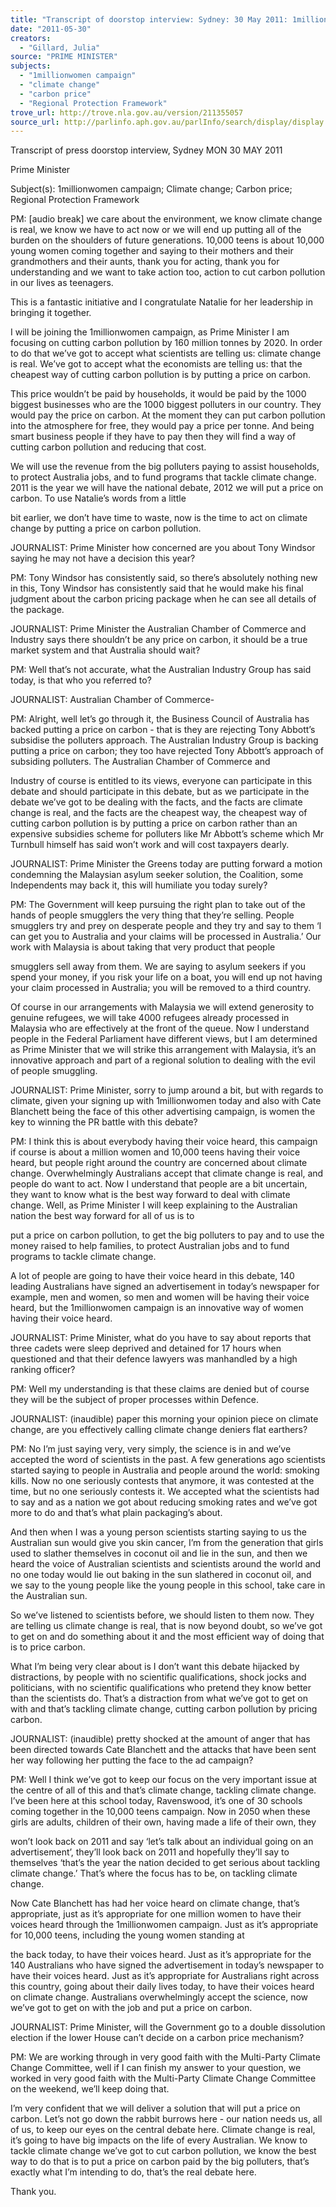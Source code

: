 ```yaml
---
title: "Transcript of doorstop interview: Sydney: 30 May 2011: 1millionwomen campaign; climate change; carbon price; Regional Protection Framework"
date: "2011-05-30"
creators:
  - "Gillard, Julia"
source: "PRIME MINISTER"
subjects:
  - "1millionwomen campaign"
  - "climate change"
  - "carbon price"
  - "Regional Protection Framework"
trove_url: http://trove.nla.gov.au/version/211355057
source_url: http://parlinfo.aph.gov.au/parlInfo/search/display/display.w3p;query=Id%3A%22media/pressrel/824203%22
---
```


 

 Transcript of press doorstop interview,  Sydney  MON 30 MAY 2011 

 Prime Minister 

 Subject(s): 1millionwomen campaign; Climate change; Carbon price; Regional  Protection Framework 

 PM: [audio break] we care about the environment, we know climate change is real, we know  we have to act now or we will end up putting all of the burden on the shoulders of future  generations. 10,000 teens is about 10,000 young women coming together and saying to their  mothers and their grandmothers and their aunts, thank you for acting, thank you for  understanding and we want to take action too, action to cut carbon pollution in our lives as  teenagers. 

 This is a fantastic initiative and I congratulate Natalie for her leadership in bringing it  together.    

 I will be joining the 1millionwomen campaign, as Prime Minister I am focusing on cutting  carbon pollution by 160 million tonnes by 2020. In order to do that we’ve got to accept what  scientists are telling us: climate change is real. We’ve got to accept what the economists are  telling us: that the cheapest way of cutting carbon pollution is by putting a price on carbon.    

 This price wouldn’t be paid by households, it would be paid by the 1000 biggest businesses  who are the 1000 biggest polluters in our country. They would pay the price on carbon. At  the moment they can put carbon pollution into the atmosphere for free, they would pay a  price per tonne. And being smart business people if they have to pay then they will find a  way of cutting carbon pollution and reducing that cost.    

 We will use the revenue from the big polluters paying to assist households, to protect  Australia jobs, and to fund programs that tackle climate change. 2011 is the year we will have  the national debate, 2012 we will put a price on carbon. To use Natalie’s words from a little 

 bit earlier, we don’t have time to waste, now is the time to act on climate change by putting a  price on carbon pollution.    

 JOURNALIST: Prime Minister how concerned are you about Tony Windsor saying he may  not have a decision this year?    

 PM: Tony Windsor has consistently said, so there’s absolutely nothing new in this, Tony  Windsor has consistently said that he would make his final judgment about the carbon pricing  package when he can see all details of the package. 

 

 JOURNALIST: Prime Minister the Australian Chamber of Commerce and Industry says  there shouldn’t be any price on carbon, it should be a true market system and that Australia  should wait?    

 PM: Well that’s not accurate, what the Australian Industry Group has said today, is that who  you referred to?    

 JOURNALIST: Australian Chamber of Commerce-    

 PM: Alright, well let’s go through it, the Business Council of Australia has backed putting a  price on carbon - that is they are rejecting Tony Abbott’s subsidise the polluters approach.  The Australian Industry Group is backing putting a price on carbon; they too have rejected  Tony Abbott’s approach of subsiding polluters. The Australian Chamber of Commerce and 

 Industry of course is entitled to its views, everyone can participate in this debate and should  participate in this debate, but as we participate in the debate we’ve got to be dealing with the  facts, and the facts are climate change is real, and the facts are the cheapest way, the cheapest  way of cutting carbon pollution is by putting a price on carbon rather than an expensive  subsidies scheme for polluters like Mr Abbott’s scheme which Mr Turnbull himself has said  won’t work and will cost taxpayers dearly.    

 JOURNALIST: Prime Minister the Greens today are putting forward a motion condemning  the Malaysian asylum seeker solution, the Coalition, some Independents may back it, this will  humiliate you today surely?    

 PM: The Government will keep pursuing the right plan to take out of the hands of people  smugglers the very thing that they’re selling. People smugglers try and prey on desperate  people and they try and say to them ‘I can get you to Australia and your claims will be  processed in Australia.’ Our work with Malaysia is about taking that very product that people 

 smugglers sell away from them. We are saying to asylum seekers if you spend your money, if  you risk your life on a boat, you will end up not having your claim processed in Australia;  you will be removed to a third country.    

 Of course in our arrangements with Malaysia we will extend generosity to genuine refugees,  we will take 4000 refugees already processed in Malaysia who are effectively at the front of  the queue. Now I understand people in the Federal Parliament have different views, but I am  determined as Prime Minister that we will strike this arrangement with Malaysia, it’s an  innovative approach and part of a regional solution to dealing with the evil of people  smuggling.    

 JOURNALIST: Prime Minister, sorry to jump around a bit, but with regards to climate, given  your signing up with 1millionwomen  today and also with Cate Blanchett being the face of  this other advertising campaign, is women the key to winning the PR battle with this debate?    

 PM: I think this is about everybody having their voice heard, this campaign if course is about  a million women and 10,000 teens having their voice heard, but people right around the  country are concerned about climate change. Overwhelmingly Australians accept that climate  change is real, and people do want to act. Now I understand that people are a bit uncertain,  they want to know what is the best way forward to deal with climate change. Well, as Prime  Minister I will keep explaining to the Australian nation the best way forward for all of us is to 

 put a price on carbon pollution, to get the big polluters to pay and to use the money raised to  help families, to protect Australian jobs and to fund programs to tackle climate change.    

 A lot of people are going to have their voice heard in this debate, 140 leading Australians  have signed an advertisement in today’s newspaper for example, men and women, so men  and women will be having their voice heard, but the 1millionwomen campaign is an  innovative way of women having their voice heard. 

 

 JOURNALIST: Prime Minister, what do you have to say about reports that three cadets were  sleep deprived and detained for 17 hours when questioned and that their defence lawyers was  manhandled by a high ranking officer?    

 PM: Well my understanding is that these claims are denied but of course they will be the  subject of proper processes within Defence.    

 JOURNALIST: (inaudible) paper this morning your opinion piece on climate change, are you  effectively calling climate change deniers flat earthers?    

 PM: No I’m just saying very, very simply, the science is in and we’ve accepted the word of  scientists in the past. A few generations ago scientists started saying to people in Australia  and people around the world: smoking kills. Now no one seriously contests that anymore, it  was contested at the time, but no one seriously contests it. We accepted what the scientists  had to say and as a nation we got about reducing smoking rates and we’ve got more to do and  that’s what plain packaging’s about.    

 And then when I was a young person scientists starting saying to us the Australian sun would  give you skin cancer, I’m from the generation that girls used to slather themselves in coconut  oil and lie in the sun, and then we heard the voice of Australian scientists and scientists  around the world and no one today would lie out baking in the sun slathered in coconut oil,  and we say to the young people like the young people in this school, take care in the  Australian sun.    

 So we’ve listened to scientists before, we should listen to them now. They are telling us  climate change is real, that is now beyond doubt, so we’ve got to get on and do something  about it and the most efficient way of doing that is to price carbon.    

 What I’m being very clear about is I don’t want this debate hijacked by distractions, by  people with no scientific qualifications, shock jocks and politicians, with no scientific  qualifications who pretend they know better than the scientists do. That’s a distraction from  what we’ve got to get on with and that’s tackling climate change, cutting carbon pollution by  pricing carbon.    

 JOURNALIST: (inaudible) pretty shocked at the amount of anger that has been directed  towards Cate Blanchett and the attacks that have been sent her way following her putting the  face to the ad campaign?    

 PM: Well I think we’ve got to keep our focus on the very important issue at the centre of all  of this and that’s climate change, tackling climate change. I’ve been here at this school today,  Ravenswood, it’s one of 30 schools coming together in the 10,000 teens campaign. Now in  2050 when these girls are adults, children of their own, having made a life of their own, they 

 won’t look back on 2011 and say ‘let’s talk about an individual going on an advertisement’,  they’ll look back on 2011 and hopefully they’ll say to themselves ‘that’s the year the nation  decided to get serious about tackling climate change.’ That’s where the focus has to be, on  tackling climate change.    

 Now Cate Blanchett has had her voice heard on climate change, that’s appropriate, just as it’s  appropriate for one million women to have their voices heard through the 1millionwomen  campaign. Just as it’s appropriate for 10,000 teens, including the young women standing at 

 the back today, to have their voices heard. Just as it’s appropriate for the 140 Australians who  have signed the advertisement in today’s newspaper to have their voices heard.  Just as it’s appropriate for Australians right across this country, going about their daily lives  today, to have their voices heard on climate change. Australians overwhelmingly accept the  science, now we’ve got to get on with the job and put a price on carbon.    

 JOURNALIST: Prime Minister, will the Government go to a double dissolution election if  the lower House can’t decide on a carbon price mechanism?    

 PM: We are working through in very good faith with the Multi-Party Climate Change  Committee, well if I can finish my answer to your question, we worked in very good faith  with the Multi-Party Climate Change Committee on the weekend, we’ll keep doing that.    

 I’m very confident that we will deliver a solution that will put a price on carbon. Let’s not go  down the rabbit burrows here - our nation needs us, all of us, to keep our eyes on the central  debate here. Climate change is real, it’s going to have big impacts on the life of every  Australian. We know to tackle climate change we’ve got to cut carbon pollution, we know  the best way to do that is to put a price on carbon paid by the big polluters, that’s exactly  what I’m intending to do, that’s the real debate here.    

 Thank you.  

 

